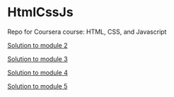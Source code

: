 # HtmlCssJs
Repo for Coursera course: HTML, CSS, and Javascript

[Solution to module 2](./module2-solution)

[Solution to module 3](./module3-solution)

[Solution to module 4](./module4-solution)

[Solution to module 5](./module5-solution)